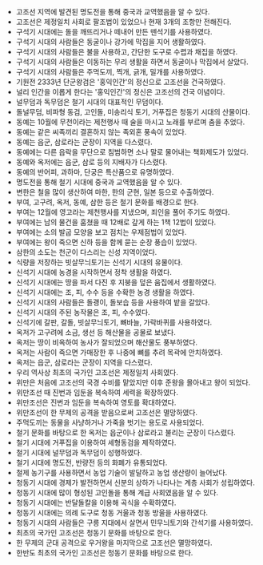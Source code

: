 - 고조선 지역에 발견된 명도전을 통해 중국과 교역했음을 알 수 있다.
- 고조선은 제정일치 사회로 팔조법이 있었으나 현재 3개의 조항만 전해진다.
- 구석기 시대에는 돌을 깨뜨리거나 떼내어 만든 뗀석기를 사용하였다.
- 구석기 시대의 사람들은 동굴이나 강가에 막집을 지어 생활하였다.
- 구석기 시대의 사람들은 불을 사용하고, 간단한 도구로 수렵과 채집을 하였다.
- 구석기 시대의 사람들은 이동하는 무리 생활을 하면서 동굴이나 막집에서 살았다.
- 구석기 시대의 사람들은 주먹도끼, 찍개, 긁개, 밀개를 사용하였다.
- 기원전 2333년 단군왕검은 '홍익인간'의 정신으로 고조선을 건국하였다.
- 널리 인간을 이롭게 한다는 '홍익인간'의 정신은 고조선의 건국 이념이다.
- 널무덤과 독무덤은 철기 시대의 대표적인 무덤이다.
- 돌널무덤, 비파형 동검, 고인돌, 미송리식 토기, 거푸집은 청동기 시대의 산물이다.
- 동예는 10월에 무천이라는 제천행사 때 술을 마시고 노래를 부르며 춤을 추었다.
- 동예는 같은 씨족끼리 결혼하지 않는 족외혼 풍속이 있었다.
- 동예는 읍군, 삼로라는 군장이 지역을 다스렸다.
- 동예에는 다른 읍락을 무단으로 침범하면 소나 말로 물어내는 책화제도가 있었다.
- 동예와 옥저에는 읍군, 삼로 등의 지배자가 다스렸다.
- 동예의 반어피, 과하마, 단궁은 특산품으로 유명하였다.
- 명도전을 통해 철기 시대에 중국과 교역했음을 알 수 있다.
- 변한은 철을 많이 생산하여 마한, 한의 군현, 일본 등으로 수출하였다.
- 부여, 고구려, 옥저, 동예, 삼한 등은 철기 문화를 배경으로 한다.
- 부여는 12월에 영고라는 제천행사를 지냈으며, 죄인을 풀어 주기도 하였다.
- 부여에는 남의 물건을 훔쳤을 때 12배로 갚게 하는 1책 12법이 있었다.
- 부여에는 소의 발굽 모양을 보고 점치는 우제점법이 있었다.
- 부여에는 왕이 죽으면 신하 등을 함께 묻는 순장 풍습이 있었다.
- 삼한의 소도는 천군이 다스리는 신성 지역이었다.
- 식량을 저장하는 빗살무늬토기는 신석기 시대의 유물이다.
- 신석기 시대에 농경을 시작하면서 정착 생활을 하였다.
- 신석기 시대에는 땅을 파서 다진 후 지붕을 덮은 움집에서 생활하였다.
- 신석기 시대에는 조, 피, 수수 등을 수확한 농경 생활을 하였다.
- 신석기 시대의 사람들은 돌괭이, 돌보습 등을 사용하여 밭을 갈았다.
- 신석기 시대의 주된 농작물은 조, 피, 수수였다.
- 신석기에 갈판, 갈돌, 빗살무늬토기, 뼈바늘, 가락바퀴를 사용하였다.
- 옥저가 고구려에 소금, 생선 등 해산물을 공물로 보냈다.
- 옥저는 땅이 비옥하여 농사가 잘되었으며 해산물도 풍부하였다.
- 옥저는 사람이 죽으면 가매장한 후 나중에 뼈를 추려 목곽에 안치하였다.
- 옥저는 읍군, 삼로라는 군장이 지역을 다스렸다.
- 우리 역사상 최초의 국가인 고조선은 제정일치 사회였다.
- 위만은 처음에 고조선의 국경 수비를 맡았지만 이후 준왕을 몰아내고 왕이 되었다.
- 위만조선 때 진번과 임둔을 복속하여 세력을 확장하였다.
- 위만조선은 진번과 임둔을 복속하여 영토를 확대하였다.
- 위만조선이 한 무제의 공격을 받음으로써 고조선은 멸망하였다.
- 주먹도끼는 동물을 사냥하거나 가죽을 벗기는 용도로 사용되었다.
- 철기 문화를 바탕으로 한 옥저는 읍군이나 삼로라고 불리는 군장이 다스렸다.
- 철기 시대에 거푸집을 이용하여 세형동검을 제작하였다.
- 철기 시대에 널무덤과 독무덤이 성행하였다.
- 철기 시대에 명도전, 반량전 등의 화폐가 유통되었다.
- 철제 농기구를 사용하면서 농업 기술이 발달하고 농업 생산량이 늘어났다.
- 청동기 시대에 경제가 발전하면서 신분의 상하가 나타나는 계층 사회가 성립하였다.
- 청동기 시대에 많이 형성된 고인돌을 통해 계급 사회였음을 알 수 있다.
- 청동기 시대에는 반달돌칼을 이용해 곡식을 수확하였다.
- 청동기 시대에는 의례 도구로 청동 거울과 청동 방울을 사용하였다.
- 청동기 시대의 사람들은 구릉 지대에서 살면서 민무늬토기와 간석기를 사용하였다.
- 최초의 국가인 고조선은 청동기 문화를 바탕으로 한다.
- 한 무제의 군대 공격으로 우거왕을 마지막으로 고조선은 멸망하였다.
- 한반도 최초의 국가인 고조선은 청동기 문화를 바탕으로 한다.